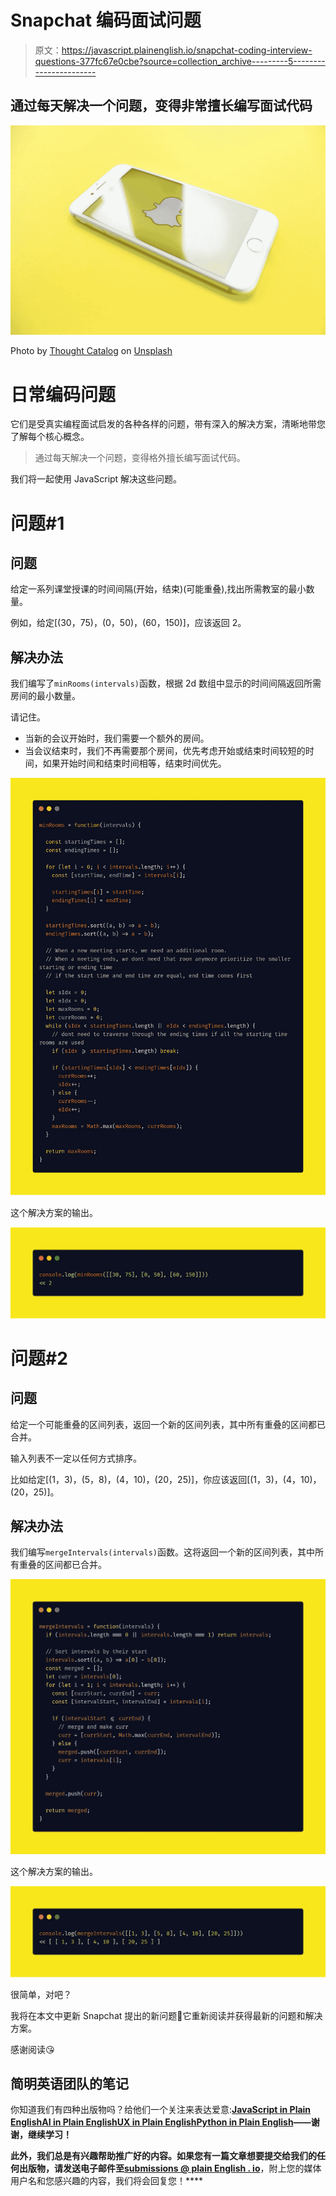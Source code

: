 # Snapchat 编码面试问题

> 原文：<https://javascript.plainenglish.io/snapchat-coding-interview-questions-377fc67e0cbe?source=collection_archive---------5----------------------->

## 通过每天解决一个问题，变得非常擅长编写面试代码

![](img/9c5e6a508ad74b0202682f6e7e29f330.png)

Photo by [Thought Catalog](https://unsplash.com/@thoughtcatalog?utm_source=medium&utm_medium=referral) on [Unsplash](https://unsplash.com?utm_source=medium&utm_medium=referral)

# 日常编码问题

它们是受真实编程面试启发的各种各样的问题，带有深入的解决方案，清晰地带您了解每个核心概念。

> 通过每天解决一个问题，变得格外擅长编写面试代码。

我们将一起使用 JavaScript 解决这些问题。

# 问题#1

## 问题

给定一系列课堂授课的时间间隔(开始，结束)(可能重叠),找出所需教室的最小数量。

例如，给定[(30，75)，(0，50)，(60，150)]，应该返回 2。

## 解决办法

我们编写了`minRooms(intervals)`函数，根据 2d 数组中显示的时间间隔返回所需房间的最小数量。

请记住。

*   当新的会议开始时，我们需要一个额外的房间。
*   当会议结束时，我们不再需要那个房间，优先考虑开始或结束时间较短的时间，如果开始时间和结束时间相等，结束时间优先。

![](img/f7788b4b92f7097a03aa12cb1fe80551.png)

这个解决方案的输出。

![](img/f109dd989d6bb712d36d0e8d86dd141a.png)

# 问题#2

## 问题

给定一个可能重叠的区间列表，返回一个新的区间列表，其中所有重叠的区间都已合并。

输入列表不一定以任何方式排序。

比如给定[(1，3)，(5，8)，(4，10)，(20，25)]，你应该返回[(1，3)，(4，10)，(20，25)]。

## 解决办法

我们编写`mergeIntervals(intervals)`函数。这将返回一个新的区间列表，其中所有重叠的区间都已合并。

![](img/9dacb7707ecb83574400bd8bc7ab3da6.png)

这个解决方案的输出。

![](img/27d32d73db3d1818643199e1a54c7911.png)

很简单，对吧？

我将在本文中更新 Snapchat 提出的新问题🔖它重新阅读并获得最新的问题和解决方案。

感谢阅读😘

## **简明英语团队的笔记**

你知道我们有四种出版物吗？给他们一个关注来表达爱意:[**JavaScript in Plain English**](https://medium.com/javascript-in-plain-english)[**AI in Plain English**](https://medium.com/ai-in-plain-english)[**UX in Plain English**](https://medium.com/ux-in-plain-english)[**Python in Plain English**](https://medium.com/python-in-plain-english)**——谢谢，继续学习！**

**此外，我们总是有兴趣帮助推广好的内容。如果您有一篇文章想要提交给我们的任何出版物，请发送电子邮件至[**submissions @ plain English . io**](mailto:submissions@plainenglish.io)**，附上您的媒体用户名和您感兴趣的内容，我们将会回复您！****
